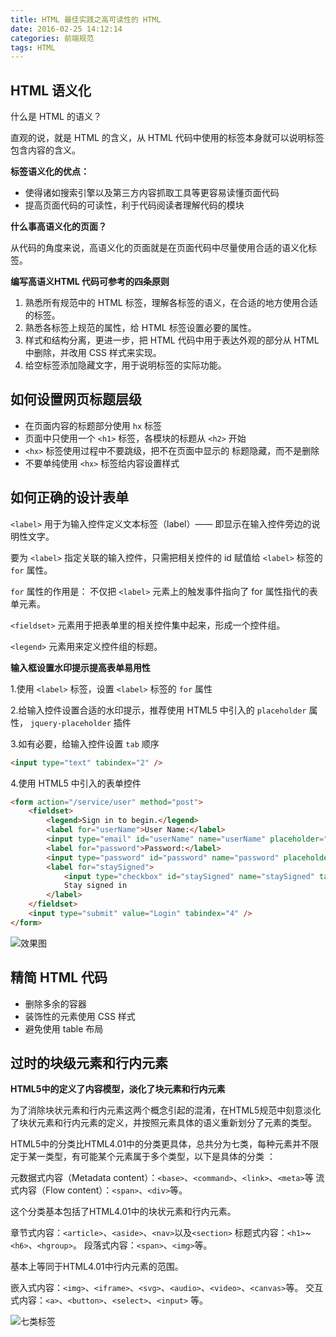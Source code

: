 ```yaml
---
title: HTML 最佳实践之高可读性的 HTML
date: 2016-02-25 14:12:14
categories: 前端规范
tags: HTML
---
```

## HTML 语义化

什么是 HTML 的语义？

直观的说，就是 HTML 的含义，从 HTML 代码中使用的标签本身就可以说明标签包含内容的含义。

**标签语义化的优点：**

- 使得诸如搜索引擎以及第三方内容抓取工具等更容易读懂页面代码
- 提高页面代码的可读性，利于代码阅读者理解代码的模块

**什么事高语义化的页面？**

从代码的角度来说，高语义化的页面就是在页面代码中尽量使用合适的语义化标签。

<!--more-->

**编写高语义HTML 代码可参考的四条原则**

1. 熟悉所有规范中的 HTML 标签，理解各标签的语义，在合适的地方使用合适的标签。
2. 熟悉各标签上规范的属性，给 HTML 标签设置必要的属性。
3. 样式和结构分离，更进一步，把 HTML 代码中用于表达外观的部分从 HTML 中删除，并改用 CSS 样式来实现。
4. 给空标签添加隐藏文字，用于说明标签的实际功能。

## 如何设置网页标题层级

- 在页面内容的标题部分使用 `hx` 标签
- 页面中只使用一个 `<h1>` 标签，各模块的标题从 `<h2>` 开始
- `<hx>` 标签使用过程中不要跳级，把不在页面中显示的 标题隐藏，而不是删除
- 不要单纯使用 `<hx>` 标签给内容设置样式

## 如何正确的设计表单

`<label>` 用于为输入控件定义文本标签（label）—— 即显示在输入控件旁边的说明性文字。

要为 `<label>` 指定关联的输入控件，只需把相关控件的 id 赋值给 `<label>` 标签的 `for` 属性。

`for` 属性的作用是： 不仅把 `<label>` 元素上的触发事件指向了 for 属性指代的表单元素。

`<fieldset>` 元素用于把表单里的相关控件集中起来，形成一个控件组。

`<legend>` 元素用来定义控件组的标题。

**输入框设置水印提示提高表单易用性**

1.使用 `<label>` 标签，设置 `<label>` 标签的 `for` 属性

2.给输入控件设置合适的水印提示，推荐使用 HTML5 中引入的 `placeholder` 属性， `jquery-placeholder` 插件

3.如有必要，给输入控件设置 `tab` 顺序

```html
<input type="text" tabindex="2" />
```

4.使用 HTML5 中引入的表单控件

```html
<form action="/service/user" method="post">
    <fieldset>
        <legend>Sign in to begin.</legend>
        <label for="userName">User Name:</label>
        <input type="email" id="userName" name="userName" placeholder="user@lifeway.com" tabindex="1" required="true" />
        <label for="password">Password:</label>
        <input type="password" id="password" name="password" placeholder="password" tabindex="2" required="true" />
        <label for="staySigned">
            <input type="checkbox" id="staySigned" name="staySigned" tabindex="3" />
            Stay signed in
        </label>
    </fieldset>
    <input type="submit" value="Login" tabindex="4" />
</form>
```

![效果图][1]

[1]: http://static.zybuluo.com/mertens/8db7qjozjd6zfu5ufalztm90/%E6%90%9C%E7%8B%97%E6%88%AA%E5%9B%BE20160225200935.jpg

## 精简 HTML 代码

- 删除多余的容器
- 装饰性的元素使用 CSS 样式
- 避免使用 table 布局

## 过时的块级元素和行内元素

**HTML5中的定义了内容模型，淡化了块元素和行内元素**

为了消除块状元素和行内元素这两个概念引起的混淆，在HTML5规范中刻意淡化了块状元素和行内元素的定义，并按照元素具体的语义重新划分了元素的类型。

HTML5中的分类比HTML4.01中的分类更具体，总共分为七类，每种元素并不限定于某一类型，有可能某个元素属于多个类型，以下是具体的分类 ：

元数据式内容（Metadata content）：`<base>`、`<command>`、`<link>`、`<meta>`等
流式内容（Flow content）：`<span>`、`<div>`等。

这个分类基本包括了HTML4.01中的块状元素和行内元素。

章节式内容：`<article>`、`<aside>`、`<nav>`以及`<section>`
标题式内容：`<h1>`~`<h6>`、`<hgroup>`。
段落式内容：`<span>`、`<img>`等。

基本上等同于HTML4.01中行内元素的范围。

嵌入式内容：`<img>`、`<iframe>`、`<svg>`、`<audio>`、`<video>`、`<canvas>`等。
交互式内容：`<a>`、`<button>`、`<select>`、`<input>` 等。

![七类标签][2]

  [2]: http://static.zybuluo.com/mertens/ez4vr7nemfxzsa1wcbypkoav/%E6%90%9C%E7%8B%97%E6%88%AA%E5%9B%BE20160225205218.jpg
